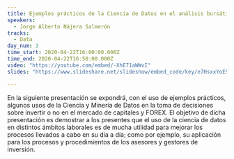 ```yaml
---
title: Ejemplos prácticos de la Ciencia de Datos en el análisis bursátil
speakers:
  - Jorge Alberto Nájera Salmerón
tracks:
  - Data
day_num: 3
time_start: 2020-04-22T16:00:00.000Z
time_end: 2020-04-22T16:50:00.000Z
video: "https://youtube.com/embed/-XhE71aWWvI"
slides: "https://www.slideshare.net/slideshow/embed_code/key/e7HsxxYoE9pUMe"

---
```


En la siguiente presentación se expondrá, con el uso de ejemplos prácticos, algunos usos de la Ciencia y Minería de Datos en la toma de decisiones sobre invertir o no en el mercado de capitales y FOREX. El objetivo de dicha presentación es demostrar a los presentes que el uso de la ciencia de datos en distintos ámbitos laborales es de mucha utilidad para mejorar los procesos llevados a cabo en su día a día; como por ejemplo, su aplicación para los procesos y procedimientos de los asesores y gestores de inversión.